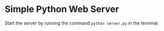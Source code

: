 # Simple Python Web Server
Start the server by running the command `python server.py` in the terminal.
